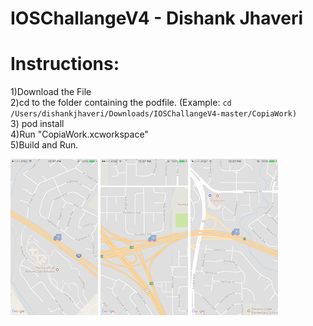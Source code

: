 # IOSChallangeV4 - Dishank Jhaveri

# Instructions:
  1)Download the File <br/>
  2)cd to the folder containing the podfile. (Example: `cd /Users/dishankjhaveri/Downloads/IOSChallangeV4-master/CopiaWork)` <br/>
  3) pod install<br/>
  4)Run "CopiaWork.xcworkspace"<br/>
  5)Build and Run.

![Screenshot](/Screenshot1.PNG)
![Screenshot](/Screenshot2.PNG)
![Screenshot](/Screenshot3.PNG)


